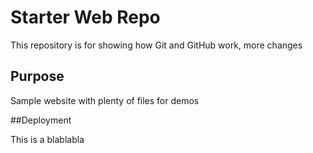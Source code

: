 # Starter Web Repo

This repository is for showing how Git and GitHub work, more changes

## Purpose

Sample website with plenty of files for demos

##Deployment

This is a blablabla